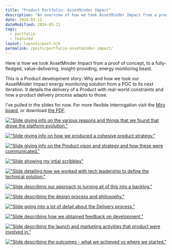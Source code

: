 ```yaml
---
title: "Product Portfolio: AssetMinder Impact"
description: "An overview of how we took AssetMinder Impact from a proof of concept, to a fully-fledged, value-delivering, insight-providing, energy montioring beast."
date: 2024-03-11
dateModified: 2024-03-11
tags:
  - portfolio
  - featured
layout: layouts/post.njk
permalink: /posts/portfolio-assetminder-impact/
---
```

Here is how we took AssetMinder Impact from a proof of concept, to a fully-fledged, value-delivering, insight-providing, energy montioring beast.

This is a Product development story: Why and how we took our AssetMinder Impact energy monitoring solution from a POC to its next iteration. It details the delivery of a Product with real-world constraints and how a product delivery process adapts to those.

I've pulled in the slides for now. For more flexible interrogation visit the [Miro board](https://miro.com/app/board/uXjVNmOFaTk=/?share_link_id=863125419425), or download [the PDF](https://cfergo.s3.eu-west-1.amazonaws.com/portfolio/impact/Product+Portfolio+-+AssetMinder+Impact.pdf).

[!["Slide giving info on the various reasons and things that we found that drove the platform evolution."](https://cfergo.s3.eu-west-1.amazonaws.com/Product+Portfolio+-+Drivers.jpg "Drivers: What data did we gather that drove the evolution of the platform?")](https://cfergo.s3.eu-west-1.amazonaws.com/Product+Portfolio+-+Drivers.jpg)

[!["Slide giving info on how we produced a cohesive product strategy."](https://cfergo.s3.eu-west-1.amazonaws.com/portfolio/impact/Product+Portfolio+-+AssetMinder+Impact+-+Strategy+Development.jpg "Strategy Development: Formulating a cohesive strategy.")](https://cfergo.s3.eu-west-1.amazonaws.com/portfolio/impact/Product+Portfolio+-+AssetMinder+Impact+-+Strategy+Development.jpg)

[!["Slide giving info on the Product vison and strategy and how these were communicated."](https://cfergo.s3.eu-west-1.amazonaws.com/portfolio/impact/Product+Portfolio+-+AssetMinder+Impact+-+Product+Vision+and+Strategy.jpg "Product Vision and Strategy: The what, and how these were communicated to build team buy-in.")](https://cfergo.s3.eu-west-1.amazonaws.com/portfolio/impact/Product+Portfolio+-+AssetMinder+Impact+-+Product+Vision+and+Strategy.jpg)

[!["Slide showing my intial scribbles"](https://cfergo.s3.eu-west-1.amazonaws.com/portfolio/impact/Product+Portfolio+-+AssetMinder+Impact+-+Initial+designs.jpg "Initial Designs: Turning strategy to scribbles so we can take the next steps.")](https://cfergo.s3.eu-west-1.amazonaws.com/portfolio/impact/Product+Portfolio+-+AssetMinder+Impact+-+Initial+designs.jpg)

[!["Slide detailing how we worked with tech leadership to define the technical solution."](https://cfergo.s3.eu-west-1.amazonaws.com/portfolio/impact/Product+Portfolio+-+AssetMinder+Impact+-+Technical+design.jpg "Technical Design: Defining and researching technical solutions.")](https://cfergo.s3.eu-west-1.amazonaws.com/portfolio/impact/Product+Portfolio+-+AssetMinder+Impact+-+Technical+design.jpg)

[!["Slide describing our approach to turning all of this into a backlog."](https://cfergo.s3.eu-west-1.amazonaws.com/portfolio/impact/Product+Portfolio+-+AssetMinder+Impact+-+Flows+and+story+mapping.jpg "Flows and Story Mapping: Formulating a backlog, and providing that bridge between high-level strategy and design, and granular tasks.")](https://cfergo.s3.eu-west-1.amazonaws.com/portfolio/impact/Product+Portfolio+-+AssetMinder+Impact+-+Flows+and+story+mapping.jpg)

[!["Slide describing the design process and philosophy."](https://cfergo.s3.eu-west-1.amazonaws.com/portfolio/impact/Product+Portfolio+-+AssetMinder+Impact+-+Designs.jpg "Designs: Design system approach to move fast.")](https://cfergo.s3.eu-west-1.amazonaws.com/portfolio/impact/Product+Portfolio+-+AssetMinder+Impact+-+Designs.jpg)

[!["Slide going into a lot of detail about the Delivery process."](https://cfergo.s3.eu-west-1.amazonaws.com/portfolio/impact/Product+Portfolio+-+AssetMinder+Impact+-+Delivery+process.jpg "Delivery Process: How did the nitty-gritty work?")](ttps://cfergo.s3.eu-west-1.amazonaws.com/portfolio/impact/Product+Portfolio+-+AssetMinder+Impact+-+Delivery+process.jpg)

[!["Slide describing how we obtained feedback on development."](https://cfergo.s3.eu-west-1.amazonaws.com/portfolio/impact/Product+Portfolio+-+AssetMinder+Impact+-+Getting+feedback.jpg "Getting Feedback: Don't be shy!")](https://cfergo.s3.eu-west-1.amazonaws.com/portfolio/impact/Product+Portfolio+-+AssetMinder+Impact+-+Getting+feedback.jpg)

[!["Slide describing the launch and marketing activities that product were involved in."](https://cfergo.s3.eu-west-1.amazonaws.com/portfolio/impact/Product+Portfolio+-+AssetMinder+Impact+-+Launch.jpg "Launch/Marketing Activities: Product involvement in assisting launch.")](https://cfergo.s3.eu-west-1.amazonaws.com/portfolio/impact/Product+Portfolio+-+AssetMinder+Impact+-+Launch.jpg)

[!["Slide describing the outcomes - what we achieved vs where we started."](https://cfergo.s3.eu-west-1.amazonaws.com/portfolio/impact/Product+Portfolio+-+AssetMinder+Impact+-+Results.jpg "Results: Where we were vs. where we got to...")](https://cfergo.s3.eu-west-1.amazonaws.com/portfolio/impact/Product+Portfolio+-+AssetMinder+Impact+-+Results.jpg)




